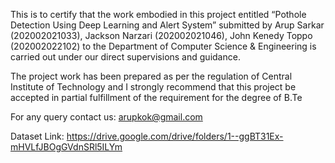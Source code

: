 This is to certify that the work embodied in this project entitled “Pothole Detection Using Deep Learning and Alert System” submitted by Arup Sarkar (202002021033), Jackson Narzari (202002021046), John Kenedy Toppo (202002022102) to the Department of Computer Science & Engineering is carried out under our direct supervisions and guidance.

The project work has been prepared as per the regulation of Central Institute of Technology and I strongly recommend that this project be accepted in partial fulfillment of the requirement for the degree of B.Te

For any query contact us: arupkok@gmail.com

Dataset Link: https://drive.google.com/drive/folders/1--ggBT31Ex-mHVLfJBOgGVdnSRl5ILYm
